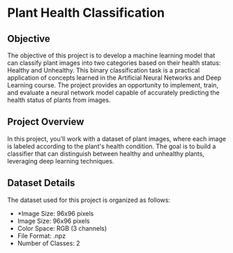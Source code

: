 # Plant Health Classification
## Objective
The objective of this project is to develop a machine learning model that can classify plant images into two categories based on their health status: Healthy and Unhealthy. This binary classification task is a practical application of concepts learned in the Artificial Neural Networks and Deep Learning course. The project provides an opportunity to implement, train, and evaluate a neural network model capable of accurately predicting the health status of plants from images.
## Project Overview
In this project, you'll work with a dataset of plant images, where each image is labeled according to the plant's health condition. The goal is to build a classifier that can distinguish between healthy and unhealthy plants, leveraging deep learning techniques.
## Dataset Details
The dataset used for this project is organized as follows:
- *Image Size: 96x96 pixels
- Image Size: 96x96 pixels
- Color Space: RGB (3 channels)
- File Format: .npz
- Number of Classes: 2

